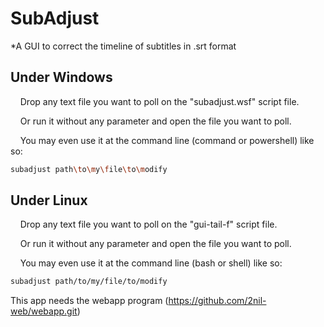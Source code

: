 # SubAdjust

*A GUI to correct the timeline of subtitles in .srt format

## Under Windows

    Drop any text file you want to poll on the "subadjust.wsf" script file.

    Or run it without any parameter and open the file you want to poll.

    You may even use it at the command line (command or powershell) like so:

```bash
subadjust path\to\my\file\to\modify
```

## Under Linux

    Drop any text file you want to poll on the "gui-tail-f" script file.

    Or run it without any parameter and open the file you want to poll.

    You may even use it at the command line (bash or shell) like so:

```bash
subadjust path/to/my/file/to/modify
```

This app needs the webapp program (https://github.com/2nil-web/webapp.git)


